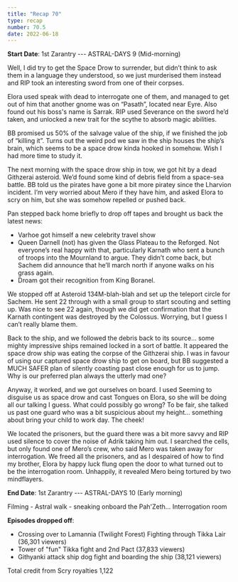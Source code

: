 ```yaml
---
title: "Recap 70"
type: recap
number: 70.5
date: 2022-06-18
---
```


**Start Date**: 1st Zarantry --- ASTRAL-DAYS 9 (Mid-morning)
 
Well, I did try to get the Space Drow to surrender, but didn’t think to ask them in a language they understood, so we just murderised them instead and RIP took an interesting sword from one of their corpses.
 
Elora used speak with dead to interrogate one of them, and managed to get out of him that another gnome was on “Pasath”, located near Eyre. Also found out his boss's name is Sarrak. RIP used Severance on the sword he’d taken, and unlocked a new trait for the scythe to absorb magic abilities.
 
BB promised us 50% of the salvage value of the ship, if we finished the job of “killing it”. Turns out the weird pod we saw in the ship houses the ship’s brain, which seems to be a space drow kinda hooked in somehow. Wish I had more time to study it.
 
The next morning with the space drow ship in tow, we got hit by a dead Githzerai asteroid. We’d found some kind of debris field from a space-sea battle. BB told us the pirates have gone a bit more piratey since the Lharvion incident. I’m very worried about Mero if they have him, and asked Elora to scry on him, but she was somehow repelled or pushed back.
 
Pan stepped back home briefly to drop off tapes and brought us back the latest news:
- Varhoe got himself a new celebrity travel show
- Queen Darnell (not) has given the Glass Plateau to the Reforged. Not everyone’s real happy with that, particularly Karnath who sent a bunch of troops into the Mournland to argue. They didn’t come back, but Sachem did announce that he’ll march north if anyone walks on his grass again.
- Droam got their recognition from King Boranel.
 
We stopped off at Asteroid 134M-blah-blah and set up the teleport circle for Sachem. He sent 22 through with a small group to start scouting and setting up. Was nice to see 22 again, though we did get confirmation that the Karnath contingent was destroyed by the Colossus. Worrying, but I guess I can’t really blame them.
 
Back to the ship, and we followed the debris back to its source… some mighty impressive ships remained locked in a sort of battle. It appeared the space drow ship was eating the corpse of the Githzerai ship. I was in favour of using our captured space drow ship to get on board, but BB suggested a MUCH SAFER plan of silently coasting past close enough for us to jump. Why is our preferred plan always the utterly mad one?
 
Anyway, it worked, and we got ourselves on board. I used Seeming to disguise us as space drow and cast Tongues on Elora, so she will be doing all our talking I guess. What could possibly go wrong? To be fair, she talked us past one guard who was a bit suspicious about my height… something about bring your child to work day. The cheek!
 
We located the prisoners, but the guard there was a bit more savvy and RIP used silence to cover the noise of Adrik taking him out. I searched the cells, but only found one of Mero’s crew, who said Mero was taken away for interrogation. We freed all the prisoners, and as I despaired of how to find my brother, Elora by happy luck flung open the door to what turned out to be the interrogation room. Unhappily, it revealed Mero being tortured by two mindflayers.
 
**End Date**: 1st Zarantry --- ASTRAL-DAYS 10 (Early morning)

Filming - Astral walk - sneaking onboard the Pah'Zeth… Interrogation room
 
**Episodes dropped off**:
- Crossing over to Lamannia (Twilight Forest) Fighting through Tikka Lair (36,301 viewers)
- Tower of "fun" Tikka fight and 2nd Pact (37,833 viewers)
- Githyanki attack ship dog fight and boarding the ship (38,121 viewers)

Total credit from Scry royalties 1,122 